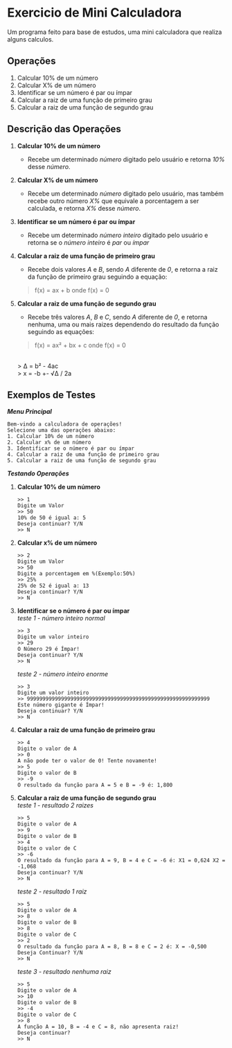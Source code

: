 # Exercicio de Mini Calculadora
Um programa feito para base de estudos, uma mini calculadora que realiza alguns calculos.

## Operações

1. Calcular 10% de um número
2. Calcular X% de um número
3. Identificar se um número é par ou ímpar
4. Calcular a raiz de uma função de primeiro grau
5. Calcular a raiz de uma função de segundo grau

## Descrição das Operações

1. **Calcular 10% de um número**
   - Recebe um determinado *número* digitado pelo usuário e retorna *10%* desse *número*.
2. **Calcular X% de um número**
   - Recebe um determinado *número* digitado pelo usuário, mas também recebe outro número *X%* que equivale a porcentagem a ser calculada, e retorna *X%* desse *número*.
3. **Identificar se um número é par ou ímpar**
   - Recebe um determinado *número inteiro* digitado pelo usuário e retorna se o *número inteiro* é *par* ou *ímpar*
4. **Calcular a raiz de uma função de primeiro grau**
   - Recebe dois valores *A* e *B*, sendo *A* diferente de *0*, e retorna a raiz da função de primeiro grau seguindo a equação:
   
   > f(x) = ax + b onde f(x) = 0
   
5. **Calcular a raiz de uma função de segundo grau**
   - Recebe três valores *A*, *B* e *C*, sendo *A* diferente de *0*, e retorna nenhuma, uma ou mais raizes dependendo do resultado da função seguindo as equações:
  
   > f(x) = ax² + bx + c onde f(x) = 0
   
   <br />
   > Δ = b² - 4ac
   
   <br />
   > x = -b +- √Δ / 2a
   
   
## Exemplos de Testes

***Menu Principal***
```
Bem-vindo a calculadora de operações!
Selecione uma das operações abaixo: 
1. Calcular 10% de um número
2. Calcular x% de um número
3. Identificar se o número é par ou ímpar
4. Calcular a raiz de uma função de primeiro grau
5. Calcular a raiz de uma função de segundo grau
```
***Testando Operações***
1. **Calcular 10% de um número**
	```
	>> 1
	Digite um Valor
	>> 50
	10% de 50 é igual a: 5
	Deseja continuar? Y/N
	>> N
	```
2. **Calcular x% de um número**
	```
	>> 2
	Digite um Valor
	>> 50
	Digite a porcentagem em %(Exemplo:50%)
	>> 25%
	25% de 52 é igual a: 13
	Deseja continuar? Y/N
	>> N
	```
3. **Identificar se o número é par ou ímpar** <br />
	*teste 1 - número inteiro normal*
	```
	>> 3
	Digite um valor inteiro
	>> 29
	O Número 29 é Ímpar!
	Deseja continuar? Y/N
	>> N
	```
	*teste 2 - número inteiro enorme*
	```
	>> 3
	Digite um valor inteiro
	>> 99999999999999999999999999999999999999999999999999999999999
	Este número gigante é Ímpar!
	Deseja continuar? Y/N
	>> N
	```
4. **Calcular a raiz de uma função de primeiro grau**
	```
	>> 4
	Digite o valor de A
	>> 0
	A não pode ter o valor de 0! Tente novamente!
	>> 5
	Digite o valor de B
	>> -9
	O resultado da função para A = 5 e B = -9 é: 1,800
	```
5. **Calcular a raiz de uma função de segundo grau** <br />
	*teste 1 - resultado 2 raizes*
    ```
	>> 5
	Digite o valor de A
	>> 9
	Digite o valor de B
	>> 4
	Digite o valor de C
	>> -6
	O resultado da função para A = 9, B = 4 e C = -6 é: X1 = 0,624 X2 = -1,068
	Deseja continuar? Y/N
	>> N
	```
	*teste 2 - resultado 1 raiz*
	```
	>> 5
	Digite o valor de A
	>> 8
	Digite o valor de B
	>> 8 
	Digite o valor de C
	>> 2
	O resultado da função para A = 8, B = 8 e C = 2 é: X = -0,500
	Deseja Continuar? Y/N
	>> N
	```
	*teste 3 - resultado nenhuma raiz*
	```
	>> 5
	Digite o valor de A
	>> 10
	Digite o valor de B
	>> -4
	Digite o valor de C
	>> 8
	A função A = 10, B = -4 e C = 8, não apresenta raiz!
	Deseja continuar?
	>> N
	```
	
